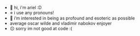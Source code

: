 - 👋 hi, i'm ariel :D
- ⭐︎ i use any pronouns!
- 👀 i’m interested in being as profound and esoteric as possible
- average oscar wilde and vladimir nabokov enjoyer 
- ☹️ sorry im not good at code :(


<!---
artellent/artellent is a ✨ special ✨ repository because its `README.md` (this file) appears on your GitHub profile.
You can click the Preview link to take a look at your changes.
--->
